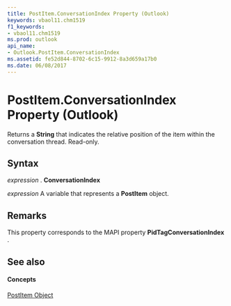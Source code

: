```yaml
---
title: PostItem.ConversationIndex Property (Outlook)
keywords: vbaol11.chm1519
f1_keywords:
- vbaol11.chm1519
ms.prod: outlook
api_name:
- Outlook.PostItem.ConversationIndex
ms.assetid: fe52d844-8702-6c15-9912-8a3d659a17b0
ms.date: 06/08/2017
---
```



# PostItem.ConversationIndex Property (Outlook)

Returns a **String** that indicates the relative position of the item within the conversation thread. Read-only.


## Syntax

 _expression_ . **ConversationIndex**

 _expression_ A variable that represents a **PostItem** object.


## Remarks

This property corresponds to the MAPI property **PidTagConversationIndex** .


## See also


#### Concepts


[PostItem Object](postitem-object-outlook.md)

